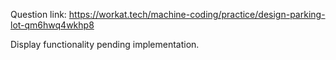 Question link: https://workat.tech/machine-coding/practice/design-parking-lot-qm6hwq4wkhp8

Display functionality pending implementation.

